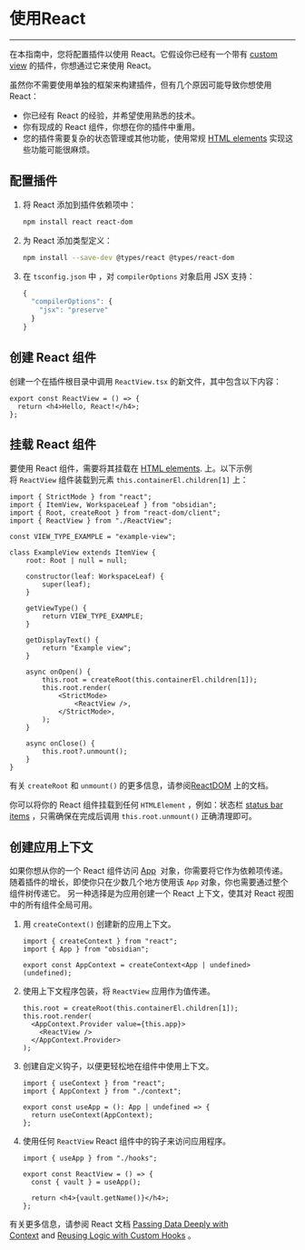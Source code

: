 # 使用React
---
在本指南中，您将配置插件以使用 React。它假设你已经有一个带有 [custom view](https://docs.obsidian.md/Plugins/User+interface/Views) 的插件，你想通过它来使用 React。

虽然你不需要使用单独的框架来构建插件，但有几个原因可能导致你想使用 React：

- 你已经有 React 的经验，并希望使用熟悉的技术。
- 你有现成的 React 组件，你想在你的插件中重用。
- 您的插件需要复杂的状态管理或其他功能，使用常规 [HTML elements](https://docs.obsidian.md/Plugins/User+interface/HTML+elements) 实现这些功能可能很麻烦。

## 配置插件

1. 将 React 添加到插件依赖项中：
    
    ```bash
    npm install react react-dom
    ```
    
2. 为 React 添加类型定义：
    
    ```bash
    npm install --save-dev @types/react @types/react-dom
    ```
    
3. 在 `tsconfig.json` 中 ，对 `compilerOptions` 对象启用 JSX 支持：
    
    ```ts
    {
      "compilerOptions": {
        "jsx": "preserve"
      }
    }
    ```
    

## 创建 React 组件

创建一个在插件根目录中调用 `ReactView.tsx` 的新文件，其中包含以下内容：

```tsx
export const ReactView = () => {
  return <h4>Hello, React!</h4>;
};
```

## 挂载 React 组件

要使用 React 组件，需要将其挂载在 [HTML elements](https://docs.obsidian.md/Plugins/User+interface/HTML+elements). 上。以下示例将 `ReactView` 组件装载到元素 `this.containerEl.children[1]` 上：

```tsx
import { StrictMode } from "react";
import { ItemView, WorkspaceLeaf } from "obsidian";
import { Root, createRoot } from "react-dom/client";
import { ReactView } from "./ReactView";

const VIEW_TYPE_EXAMPLE = "example-view";

class ExampleView extends ItemView {
	root: Root | null = null;

	constructor(leaf: WorkspaceLeaf) {
		super(leaf);
	}

	getViewType() {
		return VIEW_TYPE_EXAMPLE;
	}

	getDisplayText() {
		return "Example view";
	}

	async onOpen() {
		this.root = createRoot(this.containerEl.children[1]);
		this.root.render(
			<StrictMode>
				<ReactView />,
			</StrictMode>,
		);
	}

	async onClose() {
		this.root?.unmount();
	}
}
```

有关 `createRoot` 和 `unmount()` 的更多信息，请参阅[ReactDOM](https://react.dev/reference/react-dom/client/createRoot#root-render) 上的文档。

你可以将你的 React 组件挂载到任何 `HTMLElement` ，例如：状态栏 [status bar items](https://docs.obsidian.md/Plugins/User+interface/Status+bar) ，只需确保在完成后调用 `this.root.unmount()` 正确清理即可。

## 创建应用上下文

如果你想从你的一个 React 组件访问 [App](https://docs.obsidian.md/Reference/TypeScript+API/App/App)  对象，你需要将它作为依赖项传递。随着插件的增长，即使你只在少数几个地方使用该 `App` 对象，你也需要通过整个组件树传递它。
另一种选择是为应用创建一个 React 上下文，使其对 React 视图中的所有组件全局可用。

1. 用 `createContext()` 创建新的应用上下文。
    
    ```tsx
    import { createContext } from "react";
    import { App } from "obsidian";
    
    export const AppContext = createContext<App | undefined>(undefined);
    ```
    
2. 使用上下文程序包装，将 `ReactView` 应用作为值传递。
    
    ```tsx
    this.root = createRoot(this.containerEl.children[1]);
    this.root.render(
      <AppContext.Provider value={this.app}>
        <ReactView />
      </AppContext.Provider>
    );
    ```
    
3. 创建自定义钩子，以便更轻松地在组件中使用上下文。
    
    ```tsx
    import { useContext } from "react";
    import { AppContext } from "./context";
    
    export const useApp = (): App | undefined => {
      return useContext(AppContext);
    };
    ```
    
4. 使用任何 `ReactView` React 组件中的钩子来访问应用程序。
    
    ```tsx
    import { useApp } from "./hooks";
    
    export const ReactView = () => {
      const { vault } = useApp();
    
      return <h4>{vault.getName()}</h4>;
    };
    ```
    

有关更多信息，请参阅 React 文档 [Passing Data Deeply with Context](https://react.dev/learn/passing-data-deeply-with-context) and [Reusing Logic with Custom Hooks](https://react.dev/learn/reusing-logic-with-custom-hooks) 。